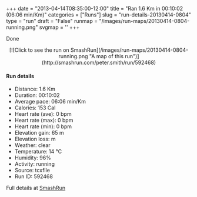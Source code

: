 +++
date = "2013-04-14T08:35:00-12:00"
title = "Ran 1.6 Km in 00:10:02 (06:06 min/Km)"
categories = ["Runs"]
slug = "run-details-20130414-0804"
type = "run"
draft = "False"
runmap = "/images/run-maps/20130414-0804-running.png"
svgmap = '<polyline points="63 43, 65 41, 66 39, 70 35, 71 33, 73 31, 75 29, 75 26, 77 24, 78 24, 80 25, 86 28, 95 31, 97 32, 100 34, 100 36, 99 38, 98 41, 97 43, 97 46, 96 48, 95 51, 94 53, 94 58, 94 61, 93 63, 93 65, 93 68, 93 70, 92 73, 91 75, 89 76, 83 75, 77 74, 74 73, 71 73, 64 72, 58 71, 55 71, 49 70, 42 68, 36 66, 33 66, 28 64, 19 62, 16 61, 10 61, 3 62, 0 61, 1 59, 2 54, 3 51, 4 49, 5 46, 7 44, 10 43, 12 41, 14 40, 17 38, 20 37, 26 35, 29 34, 31 32, 34 31, 36 29, 39 29, 43 28, 58 27, 61 26, 68 25, 71 26, 70 28, 67 33, 67 35, 63 42">'
+++

Done

<!--more-->

<center>
[![Click to see the run on SmashRun](/images/run-maps/20130414-0804-running.png "A map of this run")](http://smashrun.com/peter.smith/run/592468)
</center>

#### Run details

* Distance: 1.6 Km
* Duration: 00:10:02
* Average pace: 06:06 min/Km
* Calories: 153 Cal
* Heart rate (ave): 0 bpm
* Heart rate (max): 0 bpm
* Heart rate (min): 0 bpm
* Elevation gain: 65 m
* Elevation loss:  m
* Weather: clear
* Temperature: 14 &deg;C
* Humidity: 96%
* Activity: running
* Source: tcxfile
* Run ID: 592468

Full details at [SmashRun](http://smashrun.com/peter.smith/run/592468)
